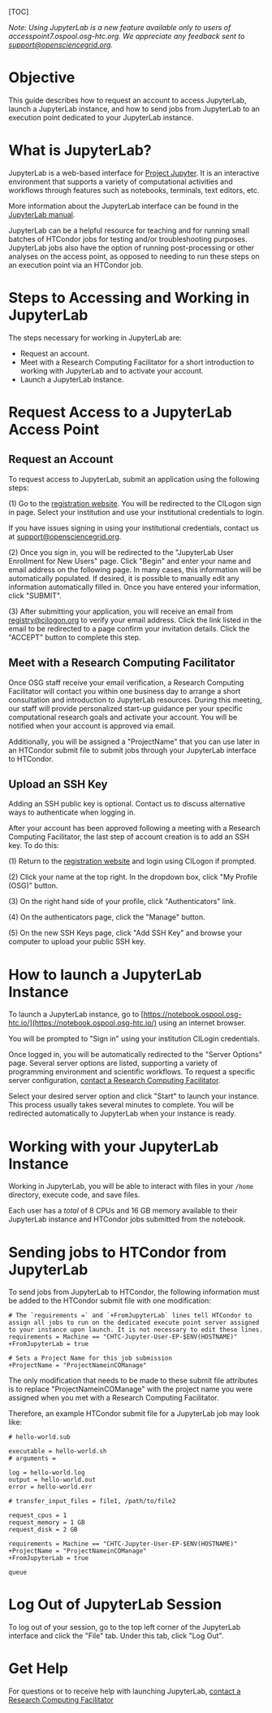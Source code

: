 [title]: - "Launching a JupyterLab Instance"

[TOC]


*Note: Using JupyterLab is a new feature available only to users of accesspoint7.ospool.osg-htc.org. We appreciate any feedback sent to support@opensciencegrid.org.*


# Objective

This guide describes how to request an account to access JupyterLab, launch a JupyterLab instance, and how to send jobs from JupyterLab to an execution point dedicated to your JupyterLab instance. 


# What is JupyterLab?

JupyterLab is a web-based interface for [Project Jupyter](https://jupyter.org). It is an interactive environment that supports a variety of computational activities and workflows through features such as notebooks, terminals, text editors, etc.

More information about the JupyterLab interface can be found in the [JupyterLab manual](https://jupyterlab.readthedocs.io/en/stable/getting_started/overview.html). 

JupyterLab can be a helpful resource for teaching and for running small batches of HTCondor jobs for testing and/or troubleshooting purposes. JupyterLab jobs also have the option of running post-processing or other analyses on the access point, as opposed to needing to run these steps on an execution point via an HTCondor job.  


# Steps to Accessing and Working in JupyterLab

The steps necessary for working in JupyterLab are: 

- Request an account.
- Meet with a Research Computing Facilitator for a short introduction to working with JupyterLab and to activate your account.
- Launch a JupyterLab instance.


# Request Access to a JupyterLab Access Point

## Request an Account 

To request access to JupyterLab, submit an application using the following steps:

(1) Go to the [registration website](https://registry.cilogon.org/registry/co_petitions/start/coef:261). You will be redirected to the CILogon sign in page. Select your institution and use your institutional credentials to login. 

If you have issues signing in using your institutional credentials, contact us at support@opensciencegrid.org.

(2) Once you sign in, you will be redirected to the "JupyterLab User Enrollment for New Users" page. Click "Begin" and enter your name and email address on the following page. In many cases, this information will be automatically populated. If desired, it is possible to manually edit any information automatically filled in. Once you have entered your information, click "SUBMIT". 

(3) After submitting your application, you will receive an email from registry@cilogon.org to verify your email address. Click the link listed in the email to be redirected to a page confirm your invitation details. Click the "ACCEPT" button to complete this step. 


## Meet with a Research Computing Facilitator

Once OSG staff receive your email verification, a Research Computing Facilitator will contact you within one business day to arrange a short consultation and introduction to JupyterLab resources. During this meeting, our staff will provide personalized start-up guidance per your specific computational research goals and activate your account.
You will be notified when your account is approved via email.

Additionally, you will be assigned a "ProjectName" that you can use later in an HTCondor submit file to submit jobs through your JupyterLab interface to HTCondor. 


## Upload an SSH Key

Adding an SSH public key is optional. Contact us to discuss alternative ways to authenticate when logging in.

After your account has been approved following a meeting with a Research Computing Facilitator, the last step of account creation is to add an SSH key. To do this:

(1) Return to the [registration website](https://registry.cilogon.org/registry/co_petitions/start/coef:261) and login using CILogon if prompted.

(2) Click your name at the top right. In the dropdown box, click "My Profile (OSG)" button. 

(3) On the right hand side of your profile, click "Authenticators" link. 

(4) On the authenticators page, click the "Manage" button. 

(5) On the new SSH Keys page, click "Add SSH Key" and browse your computer to upload your public SSH key.


# How to launch a JupyterLab Instance

To launch a JupyterLab instance, go to [https://notebook.ospool.osg-htc.io/](https://notebook.ospool.osg-htc.io/) using an internet browser. 

You will be prompted to "Sign in" using your institution CILogin credentials.

Once logged in, you will be automatically redirected to the "Server Options" page. Several server options are listed, supporting a variety of programming environment and scientific workflows. To request a specific server configuration, [contact a Research Computing Facilitator](support@osgconnect.net). 

Select your desired server option and click "Start" to launch your instance. This process usually takes several minutes to complete. You will be redirected automatically to JupyterLab when your instance is ready.


# Working with your JupyterLab Instance

Working in JupyterLab, you will be able to interact with files in your `/home` directory, execute code, and save files. 

Each user has a *total* of 8 CPUs and 16 GB memory available to their JupyterLab instance and HTCondor jobs submitted from the notebook. 


# Sending jobs to HTCondor from JupyterLab

To send jobs from JupyterLab to HTCondor, the following information must be added to the HTCondor submit file with one modification: 

```
# The `requirements =` and `+FromJupyterLab` lines tell HTCondor to assign all jobs to run on the dedicated execute point server assigned to your instance upon launch. It is not necessary to edit these lines. 
requirements = Machine == "CHTC-Jupyter-User-EP-$ENV(HOSTNAME)"
+FromJupyterLab = true

# Sets a Project Name for this job submission 
+ProjectName = "ProjectNameinCOManage"
```

The only modification that needs to be made to these submit file attributes is to replace "ProjectNameinCOManage" with the project name you were assigned when you met with a Research Computing Facilitator. 

Therefore, an example HTCondor submit file for a JupyterLab job may look like: 

```
# hello-world.sub

executable = hello-world.sh
# arguments = 

log = hello-world.log
output = hello-world.out
error = hello-world.err

# transfer_input_files = file1, /path/to/file2

request_cpus = 1
request_memory = 1 GB
request_disk = 2 GB

requirements = Machine == "CHTC-Jupyter-User-EP-$ENV(HOSTNAME)"
+ProjectName = "ProjectNameinCOManage"
+FromJupyterLab = true

queue
```


# Log Out of JupyterLab Session

To log out of your session, go to the top left corner of the JupyterLab interface and click the "File" tab. Under this tab, click "Log Out". 


# Get Help

For questions or to receive help with launching JupyterLab, [contact a Research Computing Facilitator](support@osgconnect.net)
